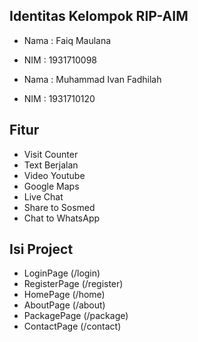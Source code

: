 ## Identitas Kelompok RIP-AIM

- Nama : Faiq Maulana
- NIM  : 1931710098

- Nama : Muhammad Ivan Fadhilah
- NIM  : 1931710120


## Fitur
- Visit Counter
- Text Berjalan
- Video Youtube
- Google Maps
- Live Chat
- Share to Sosmed
- Chat to WhatsApp


## Isi Project

- LoginPage    (/login)
- RegisterPage (/register)
- HomePage     (/home)
- AboutPage    (/about)
- PackagePage (/package)
- ContactPage  (/contact)
